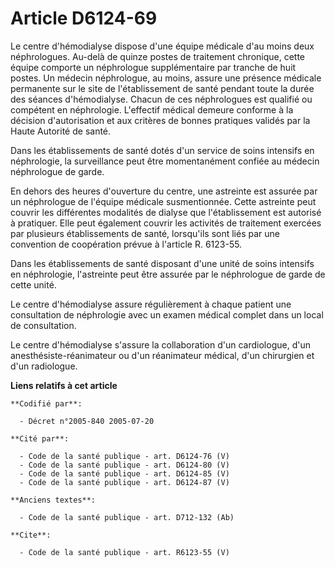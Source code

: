 # Article D6124-69

Le centre d'hémodialyse dispose d'une équipe médicale d'au moins deux néphrologues. Au-delà de quinze postes de traitement
chronique, cette équipe comporte un néphrologue supplémentaire par tranche de huit postes. Un médecin néphrologue, au moins,
assure une présence médicale permanente sur le site de l'établissement de santé pendant toute la durée des séances
d'hémodialyse. Chacun de ces néphrologues est qualifié ou compétent en néphrologie. L'effectif médical demeure conforme à la
décision d'autorisation et aux critères de bonnes pratiques validés par la Haute Autorité de santé.

Dans les établissements de santé dotés d'un service de soins intensifs en néphrologie, la surveillance peut être
momentanément confiée au médecin néphrologue de garde.

En dehors des heures d'ouverture du centre, une astreinte est assurée par un néphrologue de l'équipe médicale susmentionnée.
Cette astreinte peut couvrir les différentes modalités de dialyse que l'établissement est autorisé à pratiquer. Elle peut
également couvrir les activités de traitement exercées par plusieurs établissements de santé, lorsqu'ils sont liés par une
convention de coopération prévue à l'article R. 6123-55.

Dans les établissements de santé disposant d'une unité de soins intensifs en néphrologie, l'astreinte peut être assurée par
le néphrologue de garde de cette unité.

Le centre d'hémodialyse assure régulièrement à chaque patient une consultation de néphrologie avec un examen médical complet
dans un local de consultation.

Le centre d'hémodialyse s'assure la collaboration d'un cardiologue, d'un anesthésiste-réanimateur ou d'un réanimateur
médical, d'un chirurgien et d'un radiologue.

**Liens relatifs à cet article**

	**Codifié par**:

	  - Décret n°2005-840 2005-07-20

	**Cité par**:

	  - Code de la santé publique - art. D6124-76 (V)
	  - Code de la santé publique - art. D6124-80 (V)
	  - Code de la santé publique - art. D6124-85 (V)
	  - Code de la santé publique - art. D6124-87 (V)

	**Anciens textes**:

	  - Code de la santé publique - art. D712-132 (Ab)

	**Cite**:

	  - Code de la santé publique - art. R6123-55 (V)
